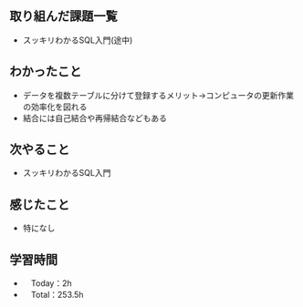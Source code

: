 ## 取り組んだ課題一覧
- スッキリわかるSQL入門(途中)

## わかったこと
- データを複数テーブルに分けて登録するメリット→コンピュータの更新作業の効率化を図れる
- 結合には自己結合や再帰結合などもある

## 次やること
- スッキリわかるSQL入門

## 感じたこと
- 特になし

## 学習時間
- 　Today：2h
- 　Total：253.5h